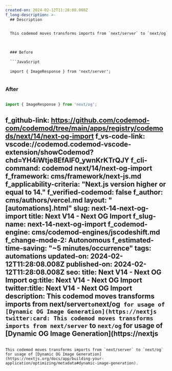 ```yaml
---
created-on: 2024-02-12T11:28:08.008Z
f_long-description: >-
  ## Description
  

  This codemod moves transforms imports from `next/server` to `next/og` for usage of [Dynamic OG Image Generation](https://nextjs.org/docs/app/building-your-application/optimizing/metadata#dynamic-image-generation).
  

  
  ### Before
  
  ```JavaScript
  
  import { ImageResponse } from 'next/server';
  
  ```
  
  ### After
  
  ```JavaScript
  
  import { ImageResponse } from 'next/og';
  
  ```
f_github-link: https://github.com/codemod-com/codemod/tree/main/apps/registry/codemods/next/14/next-og-import
f_vs-code-link: vscode://codemod.codemod-vscode-extension/showCodemod?chd=YH4iWtje8EfAlF0_ywnKrKTrQJY
f_cli-command: codemod next/14/next-og-import
f_framework: cms/framework/next-js.md
f_applicability-criteria: "Next.js version higher or equal to 14."
f_verified-codemod: false
f_author: cms/authors/vercel.md
layout: "[automations].html"
slug: next-14-next-og-import
title: Next V14 - Next OG Import
f_slug-name: next-14-next-og-import
f_codemod-engine: cms/codemod-engines/jscodeshift.md
f_change-mode-2: Autonomous
f_estimated-time-saving: "~5 minutes/occurrence"
tags: automations
updated-on: 2024-02-12T11:28:08.008Z
published-on: 2024-02-12T11:28:08.008Z
seo:
  title: Next V14 - Next OG Import
  og:title: Next V14 - Next OG Import
  twitter:title: Next V14 - Next OG Import
  description: This codemod moves transforms imports from next/server` to `next/og` for usage of [Dynamic OG Image Generation](https://nextjs
  twitter:card: This codemod moves transforms imports from next/server` to `next/og` for usage of [Dynamic OG Image Generation](https://nextjs
---
```

This codemod moves transforms imports from `next/server` to `next/og` for usage of [Dynamic OG Image Generation](https://nextjs.org/docs/app/building-your-application/optimizing/metadata#dynamic-image-generation).